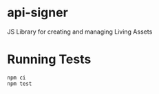 # api-signer
JS Library for creating and managing Living Assets

# Running Tests
```
npm ci
npm test
```